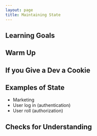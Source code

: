 ```yaml
---
layout: page
title: Maintaining State
---
```


## Learning Goals

## Warm Up

## If you Give a Dev a Cookie

## Examples of State
* Marketing
* User log in (authentication)
* User roll (authorization)

## Checks for Understanding